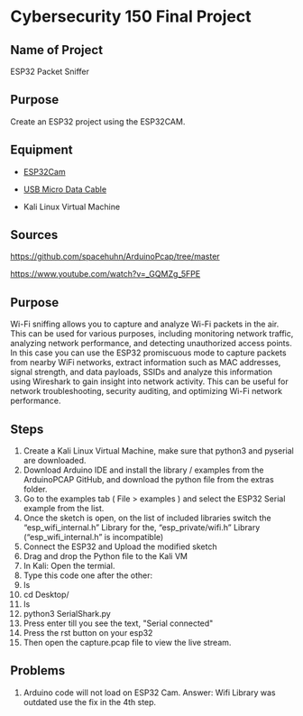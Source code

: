 # Cybersecurity 150 Final Project

## Name of Project
ESP32 Packet Sniffer
## Purpose
Create an ESP32 project using the ESP32CAM.

## Equipment
* [ESP32Cam](https://www.amazon.com/Aideepen-ESP32-CAM-Bluetooth-ESP32-CAM-MB-Arduino/dp/B08P2578LV/ref=sr_1_3?crid=4FY0ECFW0ZX7&keywords=ESP32+Cam&qid=1678902050&sprefix=esp32+cam%2Caps%2C240&sr=8-3)

* [USB Micro Data Cable](https://www.amazon.com/AmazonBasics-Male-Micro-Cable-Black/dp/B0711PVX6Z/ref=sr_1_1_sspa?keywords=micro+usb+data+cable&qid=1678902214&sprefix=Micro+USB+data+%2Caps%2C89&sr=8-1-spons&psc=1&spLa=ZW5jcnlwdGVkUXVhbGlmaWVyPUFaU0NaUVZHU1RFUlAmZW5jcnlwdGVkSWQ9QTA3NTA4MDVFVERCS01HVlgxM1YmZW5jcnlwdGVkQWRJZD1BMDE4NTE1NTIwWUdONkdWSzU1M1Amd2lkZ2V0TmFtZT1zcF9hdGYmYWN0aW9uPWNsaWNrUmVkaXJlY3QmZG9Ob3RMb2dDbGljaz10cnVl)
* Kali Linux Virtual Machine

## Sources
https://github.com/spacehuhn/ArduinoPcap/tree/master

https://www.youtube.com/watch?v=_GQMZg_5FPE

## Purpose
Wi-Fi sniffing allows you to capture and analyze Wi-Fi packets in the air. This can be used for various purposes, including monitoring network traffic, analyzing network performance, and detecting unauthorized access points. In this case you can use the ESP32 promiscuous mode to capture packets from nearby WiFi networks, extract information such as MAC addresses, signal strength, and data payloads, SSIDs and analyze this information using Wireshark to gain insight into network activity. This can be useful for network troubleshooting, security auditing, and optimizing Wi-Fi network performance. 




## Steps
1. Create a Kali Linux Virtual Machine, make sure that python3 and pyserial are downloaded.
2. Download Arduino IDE and install the library / examples from the ArduinoPCAP GitHub, and download the python file from the extras folder.
3. Go to the examples tab ( File > examples ) and select the ESP32 Serial example from the list.
4. Once the sketch is open, on the list of included libraries switch the “esp_wifi_internal.h” Library for the, “esp_private/wifi.h” Library (“esp_wifi_internal.h” is incompatible) 
5. Connect the ESP32 and Upload the modified sketch 
6. Drag and drop the Python file to the Kali VM
7. In Kali: Open the termial.
8. Type this code one after the other:
9. ls
10. cd Desktop/
11. ls
12. python3 SerialShark.py
13. Press enter till you see the text, "Serial connected"
14. Press the rst button on your esp32
15. Then open the capture.pcap file to view the live stream.

## Problems
1. Arduino code will not load on ESP32 Cam.
   Answer: Wifi Library was outdated use the fix in the 4th step.
